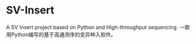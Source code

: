 # SV-Insert
A SV Insert project based on Python and High-throughput sequencing. 一款用Python编写的基于高通测序的变异种入软件。
